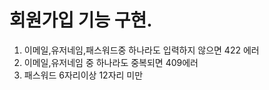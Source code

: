 # 회원가입 기능 구현.

1. 이메일,유저네임,패스워드중 하나라도 입력하지 않으면 422 에러
2. 이메일,유저네임 중 하나라도 중복되면 409에러
3. 패스워드 6자리이상 12자리 미만
